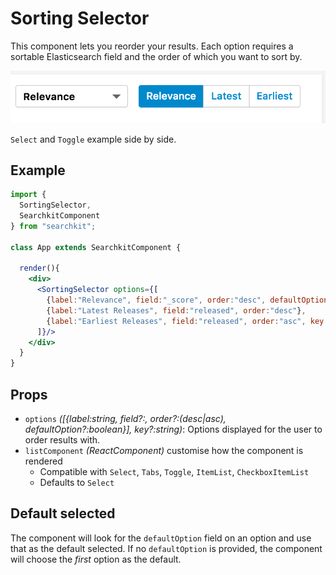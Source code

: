 # Sorting Selector
This component lets you reorder your results. Each option requires a sortable Elasticsearch field and the order of which you want to sort by.


<img src="./assets/sorting.png"/>

`Select` and `Toggle` example side by side.

## Example

```jsx
import {
  SortingSelector,
  SearchkitComponent
} from "searchkit";

class App extends SearchkitComponent {

  render(){
    <div>
      <SortingSelector options={[
        {label:"Relevance", field:"_score", order:"desc", defaultOption:true},
        {label:"Latest Releases", field:"released", order:"desc"},
        {label:"Earliest Releases", field:"released", order:"asc", key:"earliest"}
      ]}/>
    </div>
  }
}
```

## Props
- `options` *([{label:string, field?:<ESAttribute>, order?:(desc|asc), defaultOption?:boolean}], key?:string)*: Options displayed for the user to order results with.
- `listComponent` *(ReactComponent)* customise how the component is rendered
  - Compatible with `Select`, `Tabs`, `Toggle`, `ItemList`, `CheckboxItemList`
  - Defaults to `Select`


## Default selected
The component will look for the `defaultOption` field on an option and use that as the default selected. If no `defaultOption` is provided, the component will choose the *first* option as the default.
